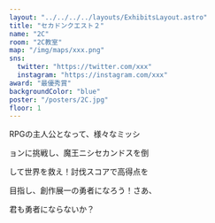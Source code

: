 ```yaml
---
layout: "../../../../layouts/ExhibitsLayout.astro"
title: "セカドンクエスト２"
name: "2C"
room: "2C教室"
map: "/img/maps/xxx.png"
sns:
  twitter: "https://twitter.com/xxx"
  instagram: "https://instagram.com/xxx"
award: "最優秀賞"
backgroundColor: "blue"
poster: "/posters/2C.jpg"
floor: 1
---
```


RPGの主人公となって、様々なミッシ

ョンに挑戦し、魔王ニシセカンドスを倒

して世界を救え！討伐スコアで高得点を

目指し、創作展一の勇者になろう！さあ、

君も勇者にならないか？